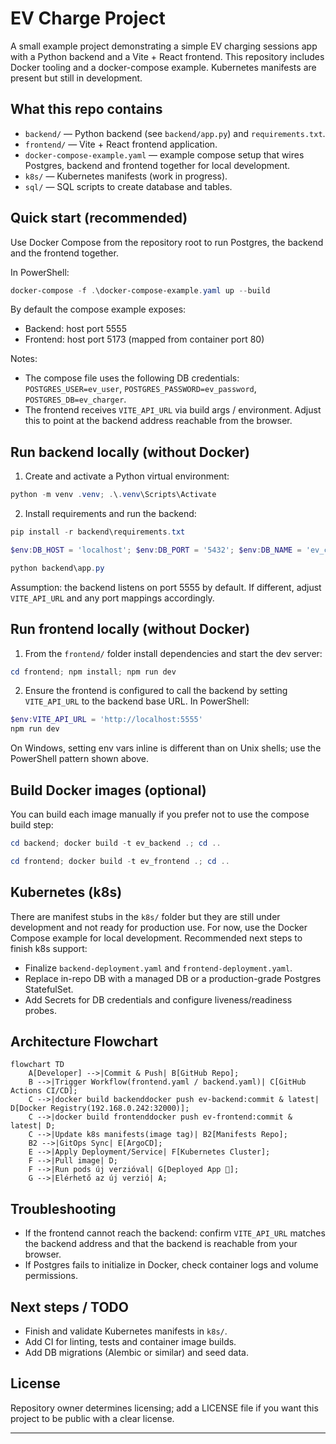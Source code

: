 # EV Charge Project

A small example project demonstrating a simple EV charging sessions app with a Python backend and a Vite + React frontend. This repository includes Docker tooling and a docker-compose example. Kubernetes manifests are present but still in development.

## What this repo contains

- `backend/` — Python backend (see `backend/app.py`) and `requirements.txt`.
- `frontend/` — Vite + React frontend application.
- `docker-compose-example.yaml` — example compose setup that wires Postgres, backend and frontend together for local development.
- `k8s/` — Kubernetes manifests (work in progress).
- `sql/` — SQL scripts to create database and tables.

## Quick start (recommended)

Use Docker Compose from the repository root to run Postgres, the backend and the frontend together.

In PowerShell:

```powershell
docker-compose -f .\docker-compose-example.yaml up --build
```

By default the compose example exposes:

- Backend: host port 5555
- Frontend: host port 5173 (mapped from container port 80)

Notes:

- The compose file uses the following DB credentials: `POSTGRES_USER=ev_user`, `POSTGRES_PASSWORD=ev_password`, `POSTGRES_DB=ev_charger`.
- The frontend receives `VITE_API_URL` via build args / environment. Adjust this to point at the backend address reachable from the browser.

## Run backend locally (without Docker)

1. Create and activate a Python virtual environment:

```powershell
python -m venv .venv; .\.venv\Scripts\Activate
```

2. Install requirements and run the backend:

```powershell
pip install -r backend\requirements.txt

$env:DB_HOST = 'localhost'; $env:DB_PORT = '5432'; $env:DB_NAME = 'ev_charger'; $env:DB_USER = 'ev_user'; $env:DB_PASS = 'ev_password'

python backend\app.py
```

Assumption: the backend listens on port 5555 by default. If different, adjust `VITE_API_URL` and any port mappings accordingly.

## Run frontend locally (without Docker)

1. From the `frontend/` folder install dependencies and start the dev server:

```powershell
cd frontend; npm install; npm run dev
```

2. Ensure the frontend is configured to call the backend by setting `VITE_API_URL` to the backend base URL. In PowerShell:

```powershell
$env:VITE_API_URL = 'http://localhost:5555'
npm run dev
```

On Windows, setting env vars inline is different than on Unix shells; use the PowerShell pattern shown above.

## Build Docker images (optional)

You can build each image manually if you prefer not to use the compose build step:

```powershell
cd backend; docker build -t ev_backend .; cd ..

cd frontend; docker build -t ev_frontend .; cd ..
```

## Kubernetes (k8s)

There are manifest stubs in the `k8s/` folder but they are still under development and not ready for production use. For now, use the Docker Compose example for local development. Recommended next steps to finish k8s support:

- Finalize `backend-deployment.yaml` and `frontend-deployment.yaml`.
- Replace in-repo DB with a managed DB or a production-grade Postgres StatefulSet.
- Add Secrets for DB credentials and configure liveness/readiness probes.


## Architecture Flowchart
```mermaid
flowchart TD
    A[Developer] -->|Commit & Push| B[GitHub Repo];
    B -->|Trigger Workflow(frontend.yaml / backend.yaml)| C[GitHub Actions CI/CD];
    C -->|docker build backenddocker push ev-backend:commit & latest| D[Docker Registry(192.168.0.242:32000)];
    C -->|docker build frontenddocker push ev-frontend:commit & latest| D;
    C -->|Update k8s manifests(image tag)| B2[Manifests Repo];
    B2 -->|GitOps Sync| E[ArgoCD];
    E -->|Apply Deployment/Service| F[Kubernetes Cluster];
    F -->|Pull image| D;
    F -->|Run pods új verzióval| G[Deployed App 🚀];
    G -->|Elérhető az új verzió| A;
```

## Troubleshooting

- If the frontend cannot reach the backend: confirm `VITE_API_URL` matches the backend address and that the backend is reachable from your browser.
- If Postgres fails to initialize in Docker, check container logs and volume permissions.

## Next steps / TODO

- Finish and validate Kubernetes manifests in `k8s/`.
- Add CI for linting, tests and container image builds.
- Add DB migrations (Alembic or similar) and seed data.

## License

Repository owner determines licensing; add a LICENSE file if you want this project to be public with a clear license.

---

